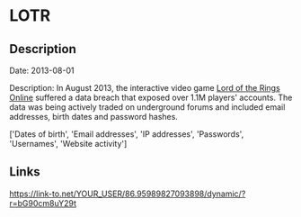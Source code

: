 # LOTR

## Description

Date: 2013-08-01

Description:
In August 2013, the interactive video game <a href="https://www.lotro.com" target="_blank" rel="noopener">Lord of the Rings Online</a> suffered a data breach that exposed over 1.1M players' accounts. The data was being actively traded on underground forums and included email addresses, birth dates and password hashes.


['Dates of birth', 'Email addresses', 'IP addresses', 'Passwords', 'Usernames', 'Website activity']

## Links

https://link-to.net/YOUR_USER/86.95989827093898/dynamic/?r=bG90cm8uY29t